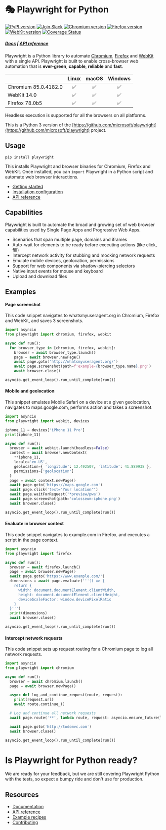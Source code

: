 # 🎭 Playwright for Python

[![PyPI version](https://badge.fury.io/py/playwright.svg)](https://pypi.python.org/pypi/playwright/) [![Join Slack](https://img.shields.io/badge/join-slack-infomational)](https://join.slack.com/t/playwright/shared_invite/enQtOTEyMTUxMzgxMjIwLThjMDUxZmIyNTRiMTJjNjIyMzdmZDA3MTQxZWUwZTFjZjQwNGYxZGM5MzRmNzZlMWI5ZWUyOTkzMjE5Njg1NDg) <!-- GEN:chromium-version-badge -->[![Chromium version](https://img.shields.io/badge/chromium-85.0.4182.0-blue.svg?logo=google-chrome)](https://www.chromium.org/Home)<!-- GEN:stop --> <!-- GEN:firefox-version-badge -->[![Firefox version](https://img.shields.io/badge/firefox-78.0b5-blue.svg?logo=mozilla-firefox)](https://www.mozilla.org/en-US/firefox/new/)<!-- GEN:stop --> [![WebKit version](https://img.shields.io/badge/webkit-14.0-blue.svg?logo=safari)](https://webkit.org/)
[![Coverage Status](https://coveralls.io/repos/github/microsoft/playwright-python/badge.svg?branch=master)](https://coveralls.io/github/microsoft/playwright-python?branch=master)

##### [Docs](https://github.com/microsoft/playwright/blob/master/docs/README.md) | [API reference](https://github.com/microsoft/playwright/blob/master/docs/api.md)

Playwright is a Python library to automate [Chromium](https://www.chromium.org/Home), [Firefox](https://www.mozilla.org/en-US/firefox/new/) and [WebKit](https://webkit.org/) with a single API. Playwright is built to enable cross-browser web automation that is **ever-green**, **capable**, **reliable** and **fast**.

|          | Linux | macOS | Windows |
|   :---   | :---: | :---: | :---:   |
| Chromium <!-- GEN:chromium-version -->85.0.4182.0<!-- GEN:stop --> | ✅ | ✅ | ✅ |
| WebKit 14.0 | ✅ | ✅ | ✅ |
| Firefox <!-- GEN:firefox-version -->78.0b5<!-- GEN:stop --> | ✅ | ✅ | ✅ |

Headless execution is supported for all the browsers on all platforms.

This is a Python 3 version of the [https://github.com/microsoft/playwright](https://github.com/microsoft/playwright) project.

## Usage

```
pip install playwright
```

This installs Playwright and browser binaries for Chromium, Firefox and WebKit. Once installed, you can `import` Playwright in a Python script and automate web browser interactions.

* [Getting started](https://github.com/microsoft/playwright/blob/master/docs/intro.md)
* [Installation configuration](https://github.com/microsoft/playwright/blob/master/docs/installation.md)
* [API reference](https://github.com/microsoft/playwright/blob/master/docs/api.md)

## Capabilities

Playwright is built to automate the broad and growing set of web browser capabilities used by Single Page Apps and Progressive Web Apps.

* Scenarios that span multiple page, domains and iframes
* Auto-wait for elements to be ready before executing actions (like click, fill)
* Intercept network activity for stubbing and mocking network requests
* Emulate mobile devices, geolocation, permissions
* Support for web components via shadow-piercing selectors
* Native input events for mouse and keyboard
* Upload and download files

## Examples

#### Page screenshot

This code snippet navigates to whatsmyuseragent.org in Chromium, Firefox and WebKit, and saves 3 screenshots.

```py
import asyncio
from playwright import chromium, firefox, webkit

async def run():
  for browser_type in [chromium, firefox, webkit]:
    browser = await browser_type.launch()
    page = await browser.newPage()
    await page.goto('http://whatsmyuseragent.org/')
    await page.screenshot(path=f'example-{browser_type.name}.png')
    await browser.close()

asyncio.get_event_loop().run_until_complete(run())
```

#### Mobile and geolocation

This snippet emulates Mobile Safari on a device at a given geolocation, navigates to maps.google.com, performs action and takes a screenshot.

```py
import asyncio
from playwright import webkit, devices

iphone_11 = devices['iPhone 11 Pro']
print(iphone_11)

async def run():
  browser = await webkit.launch(headless=False)
  context = await browser.newContext(
    **iphone_11,
    locale='en-US',
    geolocation={ 'longitude': 12.492507, 'latitude': 41.889938 },
    permissions=['geolocation']
  )
  page = await context.newPage()
  await page.goto('https://maps.google.com')
  await page.click('text="Your location"')
  await page.waitForRequest('*preview/pwa')
  await page.screenshot(path='colosseum-iphone.png')
  await browser.close()

asyncio.get_event_loop().run_until_complete(run())
```

#### Evaluate in browser context

This code snippet navigates to example.com in Firefox, and executes a script in the page context.

```py
import asyncio
from playwright import firefox

async def run():
  browser = await firefox.launch()
  page = await browser.newPage()
  await page.goto('https://www.example.com/')
  dimensions = await page.evaluate('''() => {
    return {
      width: document.documentElement.clientWidth,
      height: document.documentElement.clientHeight,
      deviceScaleFactor: window.devicePixelRatio
    }
  }''')
  print(dimensions)
  await browser.close()

asyncio.get_event_loop().run_until_complete(run())
```

#### Intercept network requests

This code snippet sets up request routing for a Chromium page to log all network requests.

```py
import asyncio
from playwright import chromium

async def run():
  browser = await chromium.launch()
  page = await browser.newPage()

  async def log_and_continue_request(route, request):
    print(request.url)
    await route.continue_()

  # Log and continue all network requests
  await page.route('**', lambda route, request: asyncio.ensure_future(log_and_continue_request(route, request)))

  await page.goto('http://todomvc.com')
  await browser.close()

asyncio.get_event_loop().run_until_complete(run())
```

# Is Playwright for Python ready?

We are ready for your feedback, but we are still covering Playwright Python with the tests, so expect a bumpy ride and don't use for production.

## Resources

* [Documentation](https://github.com/microsoft/playwright/blob/master/docs/README.md)
* [API reference](https://github.com/microsoft/playwright/blob/master/docs/api.md)
* [Example recipes](https://github.com/microsoft/playwright/blob/master/docs/examples/README.md)
* [Contributing](CONTRIBUTING.md)

